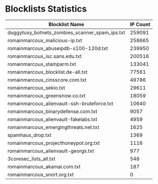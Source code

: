 # Blocklists Statistics
| Blocklist Name | IP Count |
|----|----|
| duggytuxy_botnets_zombies_scanner_spam_ips.txt | 259091 |
| romainmarcoux_malicious-ip.txt | 258665 |
| romainmarcoux_abuseipdb-s100-120d.txt | 239950 |
| romainmarcoux_isc.sans.edu.txt | 200516 |
| romainmarcoux_stamparm.txt | 133041 |
| romainmarcoux_blocklist.de-all.txt | 77561 |
| romainmarcoux_cinsscore.com.txt | 49786 |
| romainmarcoux_sekio.txt | 29611 |
| romainmarcoux_greensnow.co.txt | 18059 |
| romainmarcoux_alienvault-ssh-bruteforce.txt | 10640 |
| romainmarcoux_binarydefense.com.txt | 9057 |
| romainmarcoux_alienvault-fakelabs.txt | 4959 |
| romainmarcoux_emergingthreats.net.txt | 1625 |
| spamhaus_drop.txt | 1369 |
| romainmarcoux_projecthoneypot.org.txt | 1116 |
| romainmarcoux_alienvault-georgs.txt | 977 |
| 3coresec_lists_all.txt | 548 |
| romainmarcoux_akamai.com.txt | 187 |
| romainmarcoux_snort.org.txt | 0 |
